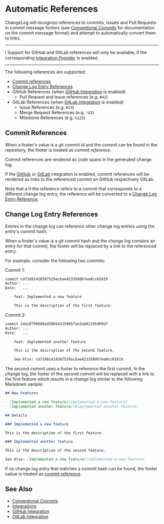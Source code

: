 # Automatic References

ChangeLog will recognize references to commits, issues and Pull Requests in commit message footers (see [Conventional Commits](https://www.conventionalcommits.org/) for documentation on the commit message format) and attempt to automatically convert them to links.

---

ℹ Support for GitHub and GitLab references will only be available, if the corresponding [Integration Provider](./integrations.md) is enabled.

---

The following references are supported:

- [Commit references](#commit-references)
- [Change Log Entry References](#change-log-entry-references)
- GitHub References (when [GitHub Integration](./integrations/github.md) is enabled)
  - Pull Request and Issue references (e.g. `#42`)
- GitLab References (when [GitLab Integration](./integrations/gitlab.md) is enabled)
  - Issue References (e.g. `#23`)
  - Merge Request References (e.g. `!42`)
  - Milestone References (e.g. `%123`)

## Commit References

When a footer's value is a git commit id and the commit can be found in the repository, the footer is treated as *commit reference*.

Commit references are rendered as code spans in the generated change log.

If the [GitHub](./integrations/github.md) or [GitLab](./integrations/gitlab.md) integration is enabled, commit references will be rendered as links to the referenced commit on GitHub respectively GitLab.

Note that a if the reference refers to a commit that corresponds to a different change log entry, the reference will be converted to a [Change Log Entry Reference](#change-log-entry-references).


## Change Log Entry References

Entries in the change log can reference other change log entries using the entry's commit hash.

When a footer's value is a git commit hash and the change log contains an entry for that commit, the footer will be replaced by a link to the referenced entry.

For example, consider the following two commits:

Commit 1:

```txt
commit cd73d01418587529acbae4233580b7ea0cc01819
Author: ...
Date:   ...

    feat: Implemented a new feature

    This is the description of the first feature.
```

Commit 2:

```txt
commit 2da10790088ad30b54315065fae2ab02195409d7
Author: ...
Date:   ...

    feat: Implemented another feature

    This is the description of the second feature.

    See-Also: cd73d01418587529acbae4233580b7ea0cc01819
```

The second commit uses a footer to reference the first commit.
In the change log, the footer of the second commit will be replaced with a link to the first feature which results in a change log similar to the following Markdown sample:

```md
## New Features

- [Implemented a new feature](implemented-a-new-feature)
- [Implemented another feature](#implemented-another-feature)

## Details

### Implemented a new feature

This is the description of the first feature.

### Implemented another feature

This is the description of the second feature.

See Also: [Implemented a new feature](implemented-a-new-feature)
```

If no change log entry that matches a commit hash can be found, the footer vaöue is treated as [commit reference](#commit-references).

## See Also

- [Conventional Commits](https://www.conventionalcommits.org/)
- [Integrations](./integrations.md)
- [GitHub Integration](./integrations/github.md)
- [GitLab Integration](./integrations/gitlab.md)